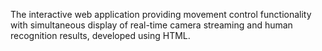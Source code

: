 The interactive web application providing movement control functionality with simultaneous display of real-time camera streaming and human recognition results, developed using HTML.
